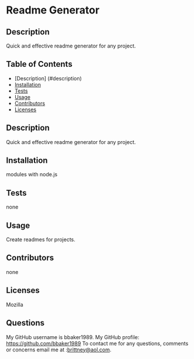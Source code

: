 
  # Readme Generator
  ## Description
  Quick and effective readme generator for any project.


  ## Table of Contents
  * [Description] (#description)
  * [Installation](#installation)
  * [Tests](#tests)
  * [Usage](#usage)
  * [Contributors](#contributors)
  * [Licenses](#licenses)

  

  ## Description
  Quick and effective readme generator for any project.

  ## Installation
   modules with node.js

  ## Tests
  none

  ## Usage
  Create readmes for projects.

  ## Contributors
  none

  ## Licenses
  Mozilla
  ## Questions
  
  My GitHub username is bbaker1989.
  My GitHub profile: https://github.com/bbaker1989
  To contact me for any questions, comments or concerns email me at :brittney@aol.com. 

